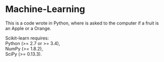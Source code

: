 # Machine-Learning
This is a code wrote in Python, where is asked to the computer if a fruit is an Apple or a Orange.

Scikit-learn requires:<br>
Python (>= 2.7 or >= 3.4),<br>
NumPy (>= 1.8.2),<br>
SciPy (>= 0.13.3).
